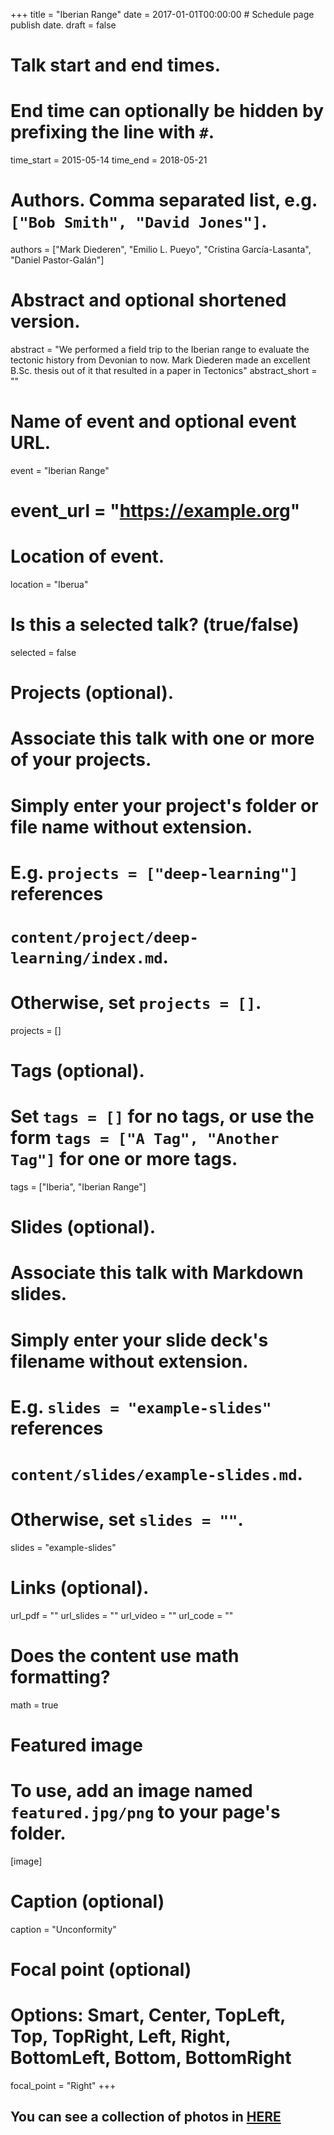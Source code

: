 +++
title = "Iberian Range"
date = 2017-01-01T00:00:00  # Schedule page publish date.
draft = false

# Talk start and end times.
#   End time can optionally be hidden by prefixing the line with `#`.
time_start = 2015-05-14
time_end = 2018-05-21

# Authors. Comma separated list, e.g. `["Bob Smith", "David Jones"]`.
authors = ["Mark Diederen", "Emilio L. Pueyo", "Cristina García-Lasanta", "Daniel Pastor-Galán"]

# Abstract and optional shortened version.
abstract = "We performed a field trip to the Iberian range to evaluate the tectonic history from Devonian to now. Mark Diederen made an excellent B.Sc. thesis out of it that resulted in a paper in Tectonics"
abstract_short = ""

# Name of event and optional event URL.
 event = "Iberian Range"
# event_url = "https://example.org"

# Location of event.
location = "Iberua"

# Is this a selected talk? (true/false)
selected = false

# Projects (optional).
#   Associate this talk with one or more of your projects.
#   Simply enter your project's folder or file name without extension.
#   E.g. `projects = ["deep-learning"]` references 
#   `content/project/deep-learning/index.md`.
#   Otherwise, set `projects = []`.
projects = []

# Tags (optional).
#   Set `tags = []` for no tags, or use the form `tags = ["A Tag", "Another Tag"]` for one or more tags.
tags = ["Iberia", "Iberian Range"]

# Slides (optional).
#   Associate this talk with Markdown slides.
#   Simply enter your slide deck's filename without extension.
#   E.g. `slides = "example-slides"` references 
#   `content/slides/example-slides.md`.
#   Otherwise, set `slides = ""`.
slides = "example-slides"

# Links (optional).
url_pdf = ""
url_slides = ""
url_video = ""
url_code = ""

# Does the content use math formatting?
math = true

# Featured image
# To use, add an image named `featured.jpg/png` to your page's folder. 
[image]
  # Caption (optional)
  caption = "Unconformity"

  # Focal point (optional)
  # Options: Smart, Center, TopLeft, Top, TopRight, Left, Right, BottomLeft, Bottom, BottomRight
  focal_point = "Right"
+++

## You can see a collection of photos in [HERE](https://goo.gl/photos/7SbiTLJhjXAdfSmG8)
